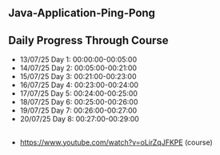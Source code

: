## Java-Application-Ping-Pong

## Daily Progress Through Course

* 13/07/25 Day 1: 00:00:00-00:05:00
* 14/07/25 Day 2: 00:05:00-00:21:00
* 15/07/25 Day 3: 00:21:00-00:23:00
* 16/07/25 Day 4: 00:23:00-00:24:00
* 17/07/25 Day 5: 00:24:00-00:25:00
* 18/07/25 Day 6: 00:25:00-00:26:00
* 19/07/25 Day 7: 00:26:00-00:27:00
* 20/07/25 Day 8: 00:27:00-00:29:00



##

* https://www.youtube.com/watch?v=oLirZqJFKPE (course)
